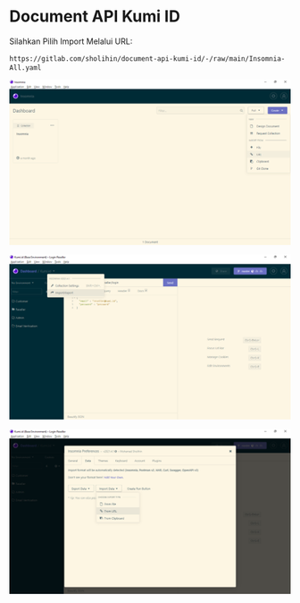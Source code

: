 # Document API Kumi ID

Silahkan Pilih Import Melalui URL:

```
https://gitlab.com/sholihin/document-api-kumi-id/-/raw/main/Insomnia-All.yaml
```

![Gambar 1.0](images/import-by-url-1.png)

![Gambar 1.0](images/import-by-url-2.png)

![Gambar 1.0](images/import-by-url-3.png)